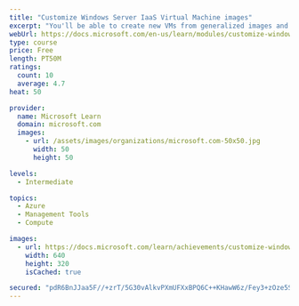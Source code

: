 ```yaml
---
title: "Customize Windows Server IaaS Virtual Machine images"
excerpt: "You'll be able to create new VMs from generalized images and use Azure Image Builder templates to create and manage images in Azure."
webUrl: https://docs.microsoft.com/en-us/learn/modules/customize-windows-server-iaas-virtual-machine-images/
type: course
price: Free
length: PT50M
ratings:
  count: 10
  average: 4.7
heat: 50

provider:
  name: Microsoft Learn
  domain: microsoft.com
  images:
    - url: /assets/images/organizations/microsoft.com-50x50.jpg
      width: 50
      height: 50

levels:
  - Intermediate

topics:
  - Azure
  - Management Tools
  - Compute

images:
  - url: https://docs.microsoft.com/learn/achievements/customize-windows-server-iaas-vm-images-social.png
    width: 640
    height: 320
    isCached: true

secured: "pdR6BnJJaa5F//+zrT/5G30vAlkvPXmUFXxBPQ6C++KHawW6z/Fey3+zOze5SF+NfOhnrPsPer8mxjmw8CZxMzHiy/7g6vB1Gu6kblT4TF7BZfATCuSgGTb2ijPuKGRL9oD1WQh8dOvzcG4QqotY0FmNt8meO2X8mjUnL1ELNn9C+wnvBoJeqZQaTMxgu3gRXHc21MkMN2U51+xlfORfpof9dmzkMFIJwcv/XP0SvHDCpvqPmk9rhuZ0Zp7RsjS7DEaIzS+2A6vDYwiTZWTEGFBD3j6Dk56ayVkr0EBgLxXf81r6o98v0jz493Rg1tx0LDlv5f/QpVcxcu9y1TOQyU6GZBUBRRVSiCSF65ztApx+3I1ZPsJbbRocV4QIPvjO0YGq88kVpgk4vfe0ryGbqyOk35bGEMWmFXJrJN85UsY=;Fx/A3RqaPAbX91Rl3L7KRA=="
---
```


